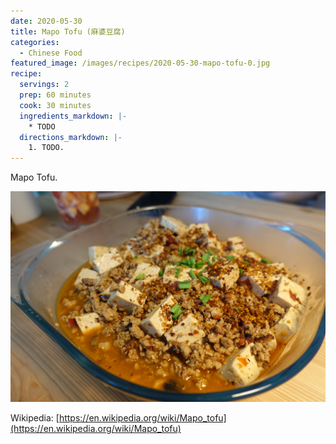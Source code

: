 ```yaml
---
date: 2020-05-30
title: Mapo Tofu (麻婆豆腐)
categories:
  - Chinese Food
featured_image: /images/recipes/2020-05-30-mapo-tofu-0.jpg
recipe:
  servings: 2
  prep: 60 minutes
  cook: 30 minutes
  ingredients_markdown: |-
    * TODO
  directions_markdown: |-
    1. TODO.
---
```

Mapo Tofu.

![pic](/images/recipes/2020-05-30-mapo-tofu-1.jpg)

Wikipedia: [https://en.wikipedia.org/wiki/Mapo_tofu](https://en.wikipedia.org/wiki/Mapo_tofu)